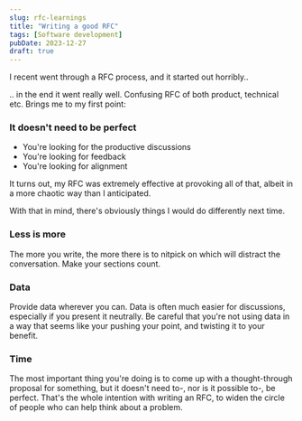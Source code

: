 ```yaml
---
slug: rfc-learnings
title: "Writing a good RFC"
tags: [Software development]
pubDate: 2023-12-27
draft: true
---
```


I recent went through a RFC process, and it started out horribly..

.. in the end it went really well.
Confusing RFC of both product, technical etc.
Brings me to my first point:

### It doesn't need to be perfect

- You're looking for the productive discussions
- You're looking for feedback
- You're looking for alignment

It turns out, my RFC was extremely effective at provoking all of that, albeit in a more chaotic way than I anticipated.

With that in mind, there's obviously things I would do differently next time.

### Less is more

The more you write, the more there is to nitpick on which will distract the conversation. Make your sections count.

### Data

Provide data wherever you can. Data is often much easier for discussions, especially if you present it neutrally. Be careful that you're not using data in a way that seems like your pushing your point, and twisting it to your benefit.

### Time

The most important thing you're doing is to come up with a thought-through proposal for something, but it doesn't need to-, nor is it possible to-, be perfect. That's the whole intention with writing an RFC, to widen the circle of people who can help think about a problem.
